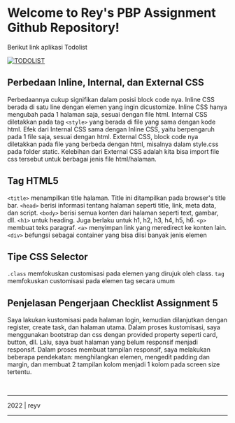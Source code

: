 # Welcome to Rey's PBP Assignment Github Repository!

Berikut link aplikasi Todolist

[![TODOLIST](https://img.shields.io/badge/TodoList%20Heroku-298D46?style=for-the-badge&logoColor=white)](https://pbptugas2.herokuapp.com/todolist/)


## Perbedaan Inline, Internal, dan External CSS
Perbedaannya cukup signifikan dalam posisi block code nya. Inline CSS berada di satu line dengan elemen yang ingin dicustomize. Inline CSS hanya mengubah pada 1 halaman saja, sesuai dengan file html.  Internal CSS diletakkan pada tag `<style>` yang berada di file yang sama dengan kode html. Efek dari Internal CSS sama dengan Inline CSS, yaitu berpengaruh pada 1 file saja, sesuai dengan html. External CSS, block code nya diletakkan pada file yang berbeda dengan html, misalnya dalam style.css pada folder static. Kelebihan dari External CSS adalah kita bisa import file css tersebut untuk berbagai jenis file html/halaman.


## Tag HTML5
`<title>` menampilkan title halaman. Title ini ditampilkan pada browser's title bar.
`<head>` berisi informasi tentang halaman seperti title, link, meta data, dan script.
`<body>` berisi semua konten dari halaman seperti text, gambar, dll.
`<h1>` untuk heading. Juga berlaku untuk h1, h2, h3, h4, h5, h6.
`<p>` membuat teks paragraf.
`<a>` menyimpan link yang meredirect ke konten lain.
`<div>` befungsi sebagai container yang bisa diisi banyak jenis elemen


## Tipe CSS Selector
`.class` memfokuskan customisasi pada elemen yang dirujuk oleh class. 
`tag` memfokuskan customisasi pada elemen tag secara umum


## Penjelasan Pengerjaan Checklist Assignment 5
Saya lakukan kustomisasi pada halaman login, kemudian dilanjutkan dengan register, create task, dan halaman utama. Dalam proses kustomisasi, saya menggunakan bootstrap dan css dengan provided property seperti card, button, dll. Lalu, saya buat halaman yang belum responsif menjadi responsif. Dalam proses membuat tampilan responsif, saya melakukan beberapa pendekatan: menghilangkan elemen, mengedit padding dan margin, dan membuat 2 tampilan kolom menjadi 1 kolom pada screen size tertentu.


<br>
<hr>
2022 | reyv
<hr>
<br>
